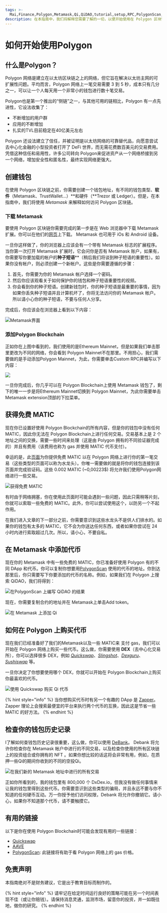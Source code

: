 ```yaml
---
tags: >-
  Mai,Finance,Polygon,Metamask,Qi,QiDAO,tutorial,setup,RPC,PolygonScan,DeFi,start,wallet,MATIC
description: 在本指南中，我们将解释您需要了解的一切，以便开始使用在 Polygon 区块链上的不同的DApp。
---
```


# 如何开始使用Polygon

## **什么是Polygon？**

Polygon 网络是建立在以太坊区块链之上的网络，但它旨在解决以太坊主网的可扩展性问题。平均而言，Polygon 网络上一笔交易需要 3 到 5 秒，成本只有几分之一，可以让一个人每天用一个非常小的钱包进行数十笔交易。

Polygon也是第一个推出的“侧链”之一，与其他可用的链相比，Polygon 有一点先进性，它设法收集了：

* 不断增加的用户群
* 应用的不断增加
* 扎实的TVL目前稳定在40亿美元左右

Polygon 还设法建立了信任，并被证明是以太坊网络的可靠替代品，向愿意尝试去中心化金融的小型投资者打开了 DeFi 世界，而无需花费数百美元的交易费用。凭借这种信任和易用性，许多公司转向 Polygon来促进资产从一个网络桥接到另一个网络，增加安全性和匿名性，最终实现网络更强大。

## **创建钱包**

在使用 Polygon 区块链之前，你需要创建一个钱包地址，有不同的钱包类型、**软件**（Metamask、TrustWallet...）**和硬件（**Trezor 或 Ledger）。但是，在本指南中，我们将使用 _Metamask_ 来解释如何访问 Polygon 区块链。

### 下载 Metamask

要使用 Polygon 区块链你需要完成的第一步是在 Web 浏览器中下载 Metamask 扩展。你可以在他们的[网页](https://metamask.io/index.html)上下载。 Metamask 也可用于 iOs 和 Android 设备。

一旦你这样做了，你的浏览器上应该会有一个带有 Metamask 标志的扩展程序。当你第一次打开 Metamask 扩展时，它会问你是否有 Metamask 账户，如果有，你需要写你要加载的帐户的**种子短语**\*\*（稍后我们将谈到种子短语的重要性）。如果你没有帐户，则必须创建一个新帐户。这些是你需要遵循的步骤：

1. 首先，你需要为你的 Metamask 帐户选择一个密码。
2. 然后你应该观看关于如何保护你的钱包和种子短语重要性的视频。
3. 你会看到你的种子短语。创建新钱包时，你的种子短语是最重要的事情，因为如果你丢失种子短语并且计算机坏了，你将无法访问你的 Metamask 帐户。所以请小心你的种子短语，不要与任何人分享。

完成后，你应该会在浏览器上看到以下内容：

![ Metamask&#x754C;&#x9762;](../.gitbook/assets/image%20%2827%29.png)

### **添加Polygon Blockchain**

正如你在上图中看到的，我们使用的是Ethereum Mainnet，但是如果我们单击那里更改为不同的网络，你会看到 Polygon Mainnet不在那里。不用担心，我们需要做的是手动添加Polygon Mainnet，为此，你需要单击Custom RPC并编写以下内容：

![](../.gitbook/assets/image%20%2816%29.png)

一旦你完成后，你几乎可以在 Polygon Blockchain上使用 Metamask 钱包了，剩下的唯一一步是将Ethereum Mainnet切换到 Polygon Mainnet，为此你需要单击 Metamask extension顶部的下拉菜单。

## **获得免费 MATIC**

现在你已设置好使用 Polygon Blockchain的所有内容，但是你的钱包中没有任何 MATIC，因此你无法在 Polygon Blockchain上进行任何交易。交易基本上是 2 个地址之间的交换，需要一些时间来处理（这是由 Polygon 拥有的不同验证器完成的）并且有费用（该费用也称为 gas 并使用 MATIC 代币支付）。

幸运的是，此[页面](https://matic.supply/)为你提供免费 MATIC 以在 Polygon 网络上进行你的第一笔交易（这些类型的页面可以称为水龙头）。你唯一需要做的就是将你的钱包连接到该页面并完成验证码。这些 0.002 MATIC \(~0,00223$\) 将允许我们使用Polygon网络进行一些交易。

![&#x83B7;&#x5F97;&#x514D;&#x8D39; MATIC](../.gitbook/assets/image%20%2826%29.png)

有时由于网络拥塞，你在使用此页面时可能会遇到一些问题，因此只需稍等片刻，你就可以索取一些免费的 MATIC。此外，你可以尝试使用这个，以防另一个不起作用。

在我们进入文章的下一部分之前，你需要意识到这些水龙头不是供人们排水的。如果你的钱包有太多的 MATIC，它不会为你送达任何东西，或者如果你尝试在 24 小时内进行索取超过几次。所以，请小心，不要自私。

## **在 Metamask 中添加代币**

现在你的 Metamask 中有一些免费的 MATIC，你已准备好使用 Polygon 有的不同 DApp 和代币。你可以复制你想要用[PolygonScan](https://polygonscan.com/) 使用的代币的地址。你到达那里后，你只需要写下你要添加的代币的名称。例如，如果我们在 Polygon 上搜索 QiDAO，我们将得到：

![&#x5728;PolygonScan &#x4E0A;&#x7F16;&#x5199; QiDAO &#x7684;&#x7ED3;&#x679C;](../.gitbook/assets/image%20%2824%29.png)

现在，你需要复制合约的地址并在 Metamask上单击Add token。

![&#x5728; Metamask &#x4E0A;&#x6DFB;&#x52A0; Qi](../.gitbook/assets/image%20%2822%29.png)

## **如何在 Polygon 上购买代币**

现在我们已经准备好了我们的Metamask以及一些 MATIC来 支付 gas，我们可以开始在 Polygon 网络上购买一些代币。这么做，你需要使用 **DEX**（去中心化交易所），你可以选择很多 DEX，例如 [_Quickswap_](https://quickswap.exchange/#/swap)、[_Slingshot_](https://app.slingshot.finance/trade/m/MATIC/USDC)、[_Dexguru_](https://dex.guru/)、[_Sushiswap_](https://app.sushi.com/swap) 等。

一旦你决定了你想要使用哪个 DEX，你就可以开始在 Polygon Blockchain上购买你最喜欢的代币。

![&#x4F7F;&#x7528; Quickswap &#x8D2D;&#x4E70; Qi &#x4EE3;&#x5E01;](../.gitbook/assets/image%20%2825%29.png)

{% hint style="info" %}
当你想购买代币时有另一个有趣的 DApp 是 [Zapper](https://zapper.fi/es/exchange)。 Zapper 理论上会搜索最便宜的平台来执行两个代币的互换，因此这是节省一些 MATIC 的好方法。
{% endhint %}

## 检查你的钱包历史记录

I了解如何查钱包历史记录很重要，这么做，你可以使用 [DeBank](https://debank.com/)。 Debank 将允许你检查你在 Metamask 帐户中进行的不同交易，以及检查你使用的所有区块链上的投资组合或你拥有的 NFT 。如果你想比较的话这将会非常有用，例如，在质押一些Qi的期间你收到的不同的空投Qi。

![&#x5728;&#x6211;&#x4EEC;&#x65B0;&#x7684; Metamask &#x5730;&#x5740;&#x4E2D;&#x8FDB;&#x884C;&#x7684;&#x6240;&#x6709;&#x4EA4;&#x6613;](../.gitbook/assets/image%20%2810%29.png)

正如你所看到的，我的钱包里有 800,000 个 DxDex.io，但我没有做任何事情来让我的钱包里得到这些代币。你需要意识到这些类型的骗局，并且永远不要与你不知道的任何硬币互动。万一你授予他们访问权限，Debank 将允许你撤销它。请小心，如果你不知道那个代币，请不要触摸它。

## 有用的链接

以下是你在使用 Polygon Blockchain时可能会发现有用的一些链接：

* [Quickswap](https://quickswap.exchange/#/swap)
* [AAVE](https://app.aave.com/)
* [PolygonScan](https://polygonscan.com/gastracker/): 此链接将有助于看 Polygon 网络上的 gas 价格。

## **免责声明**

本指南绝对不是财务建议，它是出于教育目标而制作的。

{% hint style="info" %}
请牢记在给定时间运行良好的策略可能在另一个时间表现不佳（或让你赔钱）。请保持消息灵通，监测市场，留意你的投资，并一如既往地，做你的研究。
{% endhint %}

